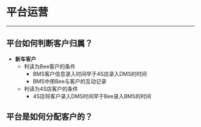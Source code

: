 # 平台运营

---

<extoc></extoc>

## 平台如何判断客户归属？

* **新车客户**
  * 判读为Bee客户的条件
    * BMS客户信息录入时间早于4S店录入DMS的时间
    * BMS中用Bee与客户的互动记录
  * 判读为4S店客户的条件
    * 4S店将客户录入DMS时间早于Bee录入BMS的时间

## 平台是如何分配客户的？





